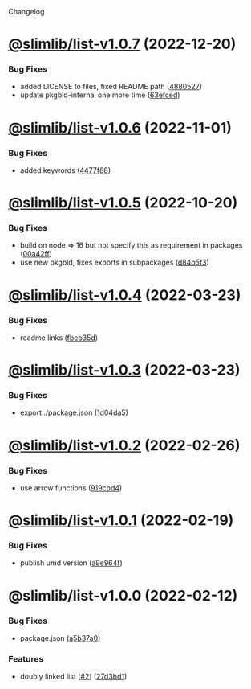 Changelog

# [@slimlib/list-v1.0.7](https://github.com/kshutkin/slimlib/compare/@slimlib/list-v1.0.6...@slimlib/list-v1.0.7) (2022-12-20)


### Bug Fixes

* added LICENSE to files, fixed README path ([4880527](https://github.com/kshutkin/slimlib/commit/4880527d54cf874317b18926856bdb01c16fa6cf))
* update pkgbld-internal one more time ([63efced](https://github.com/kshutkin/slimlib/commit/63efced8ec63a8331b4ddf8618d46a8a89419482))

# [@slimlib/list-v1.0.6](https://github.com/kshutkin/slimlib/compare/@slimlib/list-v1.0.5...@slimlib/list-v1.0.6) (2022-11-01)


### Bug Fixes

* added keywords ([4477f88](https://github.com/kshutkin/slimlib/commit/4477f8864e45deba1d9275ddc9dd462b3bdd9860))

# [@slimlib/list-v1.0.5](https://github.com/kshutkin/slimlib/compare/@slimlib/list-v1.0.4...@slimlib/list-v1.0.5) (2022-10-20)


### Bug Fixes

* build on node => 16 but not specify this as requirement in packages ([00a42ff](https://github.com/kshutkin/slimlib/commit/00a42ffb747ae4a58f2b9e96d7cc93b3d71edb99))
* use new pkgbld, fixes exports in subpackages ([d84b5f3](https://github.com/kshutkin/slimlib/commit/d84b5f3c6266f7f6f011110954f52fbf40df32db))

# [@slimlib/list-v1.0.4](https://github.com/kshutkin/slimlib/compare/@slimlib/list-v1.0.3...@slimlib/list-v1.0.4) (2022-03-23)


### Bug Fixes

* readme links ([fbeb35d](https://github.com/kshutkin/slimlib/commit/fbeb35dc30ed5e0e59bfcabed314ffaeb2eaac2b))

# [@slimlib/list-v1.0.3](https://github.com/kshutkin/slimlib/compare/@slimlib/list-v1.0.2...@slimlib/list-v1.0.3) (2022-03-23)


### Bug Fixes

* export ./package.json ([1d04da5](https://github.com/kshutkin/slimlib/commit/1d04da5bf8d8b5b9d5de6099b6ee70d3bc448e40))

# [@slimlib/list-v1.0.2](https://github.com/kshutkin/slimlib/compare/@slimlib/list-v1.0.1...@slimlib/list-v1.0.2) (2022-02-26)


### Bug Fixes

* use arrow functions ([919cbd4](https://github.com/kshutkin/slimlib/commit/919cbd481f206f09b5ca58f6da26e854c1756b60))

# [@slimlib/list-v1.0.1](https://github.com/kshutkin/slimlib/compare/@slimlib/list-v1.0.0...@slimlib/list-v1.0.1) (2022-02-19)


### Bug Fixes

* publish umd version ([a9e964f](https://github.com/kshutkin/slimlib/commit/a9e964f25c700a5084d885d38c7af6382f54bfde))

# @slimlib/list-v1.0.0 (2022-02-12)


### Bug Fixes

* package.json ([a5b37a0](https://github.com/kshutkin/slimlib/commit/a5b37a09f7480474e7e54c70f79984543eb83b27))


### Features

* doubly linked list ([#2](https://github.com/kshutkin/slimlib/issues/2)) ([27d3bd1](https://github.com/kshutkin/slimlib/commit/27d3bd1a7bd326387fcd5b390eb4a5b73358079d))
